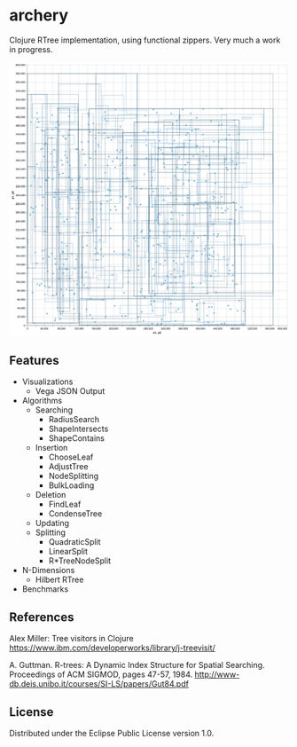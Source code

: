 # archery

Clojure RTree implementation, using functional zippers. Very much a work in progress.

![alt text](https://raw.githubusercontent.com/chrisulloa/archery/master/doc/visualization%20(2).png)

## Features
* Visualizations
  * Vega JSON Output
* Algorithms
  * Searching
    * RadiusSearch
    * ShapeIntersects
    * ShapeContains
  * Insertion
    * ChooseLeaf
    * AdjustTree
    * NodeSplitting
    * BulkLoading
  * Deletion
    * FindLeaf
    * CondenseTree
  * Updating
  * Splitting
    * QuadraticSplit
    * LinearSplit
    * R\*TreeNodeSplit
* N-Dimensions
  * Hilbert RTree
* Benchmarks

## References
Alex Miller: Tree visitors in Clojure
https://www.ibm.com/developerworks/library/j-treevisit/

A. Guttman. R-trees: A Dynamic Index Structure for Spatial Searching. Proceedings of ACM SIGMOD, pages 47-57, 1984.
http://www-db.deis.unibo.it/courses/SI-LS/papers/Gut84.pdf

## License

Distributed under the Eclipse Public License version 1.0.
